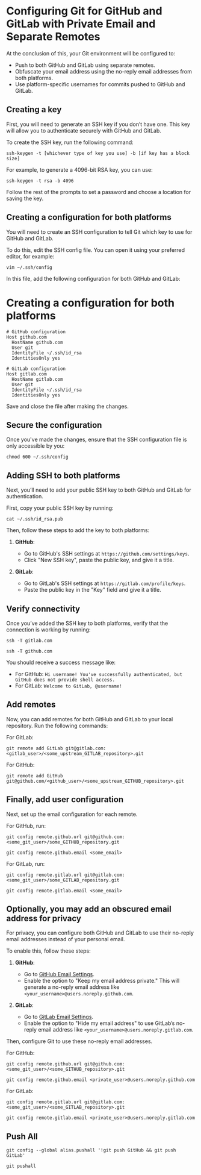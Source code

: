 # Configuring Git for GitHub and GitLab with Private Email and Separate Remotes

At the conclusion of this, your Git environment will be configured to:

- Push to both GitHub and GitLab using separate remotes.
- Obfuscate your email address using the no-reply email addresses from both platforms.
- Use platform-specific usernames for commits pushed to GitHub and GitLab.

## Creating a key

First, you will need to generate an SSH key if you don’t have one. This key will allow you to authenticate securely with GitHub and GitLab.

To create the SSH key, run the following command:

`ssh-keygen -t [whichever type of key you use] -b [if key has a block size]`

For example, to generate a 4096-bit RSA key, you can use:

`ssh-keygen -t rsa -b 4096`

Follow the rest of the prompts to set a password and choose a location for saving the key.

## Creating a configuration for both platforms

You will need to create an SSH configuration to tell Git which key to use for GitHub and GitLab.

To do this, edit the SSH config file. You can open it using your preferred editor, for example:

`vim ~/.ssh/config`

In this file, add the following configuration for both GitHub and GitLab:

# Creating a configuration for both platforms

```
# GitHub configuration
Host github.com
  HostName github.com
  User git
  IdentityFile ~/.ssh/id_rsa
  IdentitiesOnly yes

# GitLab configuration
Host gitlab.com
  HostName gitlab.com
  User git
  IdentityFile ~/.ssh/id_rsa
  IdentitiesOnly yes

```


Save and close the file after making the changes.

## Secure the configuration

Once you've made the changes, ensure that the SSH configuration file is only accessible by you:

`chmod 600 ~/.ssh/config`

## Adding SSH to both platforms

Next, you’ll need to add your public SSH key to both GitHub and GitLab for authentication.

First, copy your public SSH key by running:

`cat ~/.ssh/id_rsa.pub`

Then, follow these steps to add the key to both platforms:

1. **GitHub**:
   - Go to GitHub's SSH settings at `https://github.com/settings/keys`.
   - Click "New SSH key", paste the public key, and give it a title.

2. **GitLab**:
   - Go to GitLab's SSH settings at `https://gitlab.com/profile/keys`.
   - Paste the public key in the "Key" field and give it a title.

## Verify connectivity

Once you’ve added the SSH key to both platforms, verify that the connection is working by running:

`ssh -T gitlab.com`

`ssh -T github.com`

You should receive a success message like:

- For GitHub: `Hi username! You've successfully authenticated, but GitHub does not provide shell access.`
- For GitLab: `Welcome to GitLab, @username!`

## Add remotes

Now, you can add remotes for both GitHub and GitLab to your local repository. Run the following commands:

For GitLab:

`git remote add GitLab git@gitlab.com:<gitlab_user>/<some_upstream_GITLAB_repository>.git`

For GitHub:

`git remote add GitHub git@github.com/<github_user>/<some_upstream_GITHUB_repository>.git`

## Finally, add user configuration

Next, set up the email configuration for each remote.

For GitHub, run:

`git config remote.github.url git@github.com:<some_git_user>/some_GITHUB_repository.git`

`git config remote.github.email <some_email>`

For GitLab, run:

`git config remote.gitlab.url git@gitlab.com:<some_git_user>/some_GITLAB_repository.git`

`git config remote.gitlab.email <some_email>`

## Optionally, you may add an obscured email address for privacy

For privacy, you can configure both GitHub and GitLab to use their no-reply email addresses instead of your personal email.

To enable this, follow these steps:

1. **GitHub**:
   - Go to [GitHub Email Settings](https://github.com/settings/emails).
   - Enable the option to "Keep my email address private." This will generate a no-reply email address like `<your_username>@users.noreply.github.com`.

2. **GitLab**:
   - Go to [GitLab Email Settings](https://gitlab.com/profile/emails).
   - Enable the option to "Hide my email address" to use GitLab’s no-reply email address like `<your_username>@users.noreply.gitlab.com`.

Then, configure Git to use these no-reply email addresses.

For GitHub:

`git config remote.github.url git@github.com:<some_git_user>/<some_GITHUB_repository>.git`

`git config remote.github.email <private_user>@users.noreply.github.com`

For GitLab:

`git config remote.gitlab.url git@gitlab.com:<some_git_user>/<some_GITLAB_repository>.git`

`git config remote.gitlab.email <private_user>@users.noreply.gitlab.com`

## Push All

`git config --global alias.pushall '!git push GitHub && git push GitLab'`

`git pushall`

